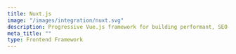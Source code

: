 ```yaml
---
title: Nuxt.js
image: "/images/integration/nuxt.svg"
description: Progressive Vue.js framework for building performant, SEO-friendly frontend and cross-platform applications.
meta_title: ""
type: Frontend Framework
---
```


